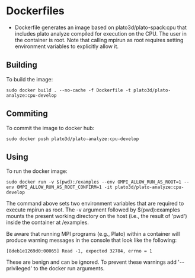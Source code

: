 # Dockerfiles
- Dockerfile generates an image based on plato3d/plato-spack:cpu that includes plato analyze compiled for execution on the CPU.  The user in the container is root.  Note that calling mpirun as root requires setting environment variables to explicitly allow it.

## Building
To build the image:

```shell
sudo docker build . --no-cache -f Dockerfile -t plato3d/plato-analyze:cpu-develop
```

## Commiting
To commit the image to docker hub:

```shell
sudo docker push plato3d/plato-analyze:cpu-develop
```

## Using
To run the docker image:

```shell
sudo docker run -v $(pwd):/examples --env OMPI_ALLOW_RUN_AS_ROOT=1 --env OMPI_ALLOW_RUN_AS_ROOT_CONFIRM=1 -it plato3d/plato-analyze:cpu-develop
```

The command above sets two environment variables that are required to execute mpirun as root.  The -v argument followed by $(pwd):examples mounts the present working directory on the host (i.e., the result of 'pwd') inside the container at /examples.

Be aware that running MPI programs (e.g., Plato) within a container will produce warning messages in the console that look like the following:

```shell
[8deb1e1269d0:00065] Read -1, expected 32784, errno = 1
```

These are benign and can be ignored.  To prevent these warnings add '--privileged' to the docker run arguments.
